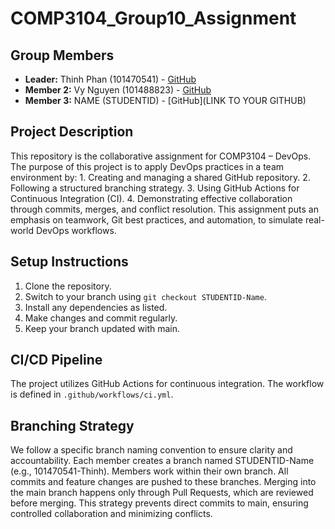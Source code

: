 # COMP3104_Group10_Assignment

## Group Members
- **Leader:** Thinh Phan (101470541) - [GitHub](https://github.com/ttphan23)
- **Member 2:** Vy Nguyen (101488823) - [GitHub](https://github.com/vynguyen175)
- **Member 3:**  NAME (STUDENTID) - [GitHub](LINK TO YOUR GITHUB)

## Project Description
This repository is the collaborative assignment for COMP3104 – DevOps.
The purpose of this project is to apply DevOps practices in a team environment by:
    1. Creating and managing a shared GitHub repository.
    2. Following a structured branching strategy.
    3. Using GitHub Actions for Continuous Integration (CI).
    4. Demonstrating effective collaboration through commits, merges, and conflict resolution.
This assignment puts an emphasis on teamwork, Git best practices, and automation, to simulate real-world DevOps workflows.

## Setup Instructions
1. Clone the repository.
2. Switch to your branch using `git checkout STUDENTID-Name`.
3. Install any dependencies as listed.
4. Make changes and commit regularly.
5. Keep your branch updated with main.

## CI/CD Pipeline
The project utilizes GitHub Actions for continuous integration. The workflow is defined
in `.github/workflows/ci.yml`.

## Branching Strategy
We follow a specific branch naming convention to ensure clarity and accountability.
Each member creates a branch named STUDENTID-Name (e.g., 101470541-Thinh).
Members work within their own branch.
All commits and feature changes are pushed to these branches.
Merging into the main branch happens only through Pull Requests, which are reviewed before merging.
This strategy prevents direct commits to main, ensuring controlled collaboration and minimizing conflicts.